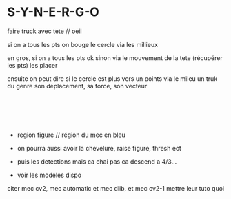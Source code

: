 # S-Y-N-E-R-G-O



faire truck avec tete // oeil


si on a tous les pts on bouge le cercle via les millieux

en gros, si on a tous les pts ok sinon via le mouvement de la tete (récupérer les pts) les placer

ensuite on peut dire si le cercle est plus vers un points via le mileu un truk du genre son déplacement, sa force, son vecteur


<br><br><br><br>


- region figure // région du mec en bleu

- on pourra aussi avoir la chevelure, raise figure, thresh ect

- puis les detections mais ca chai pas ca descend a 4/3...

- voir les modeles dispo










citer mec cv2, mec automatic et mec dlib, et mec cv2-1 mettre leur tuto quoi
